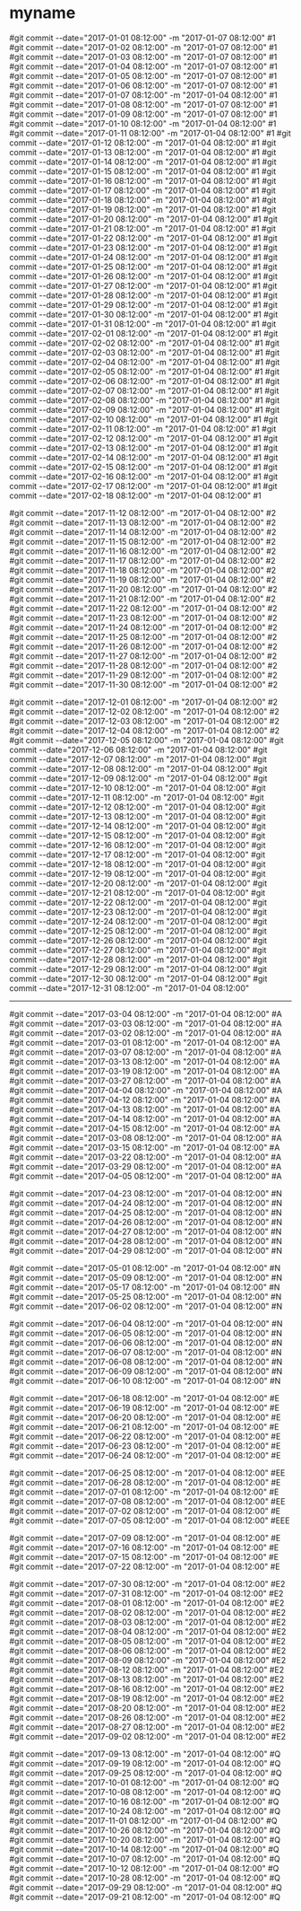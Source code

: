 # myname

#git commit --date="2017-01-01 08:12:00" -m "2017-01-07 08:12:00" #1
#git commit --date="2017-01-02 08:12:00" -m "2017-01-07 08:12:00" #1
#git commit --date="2017-01-03 08:12:00" -m "2017-01-07 08:12:00" #1
#git commit --date="2017-01-04 08:12:00" -m "2017-01-07 08:12:00" #1
#git commit --date="2017-01-05 08:12:00" -m "2017-01-07 08:12:00" #1
#git commit --date="2017-01-06 08:12:00" -m "2017-01-07 08:12:00" #1
#git commit --date="2017-01-07 08:12:00" -m "2017-01-04 08:12:00" #1
#git commit --date="2017-01-08 08:12:00" -m "2017-01-07 08:12:00" #1
#git commit --date="2017-01-09 08:12:00" -m "2017-01-07 08:12:00" #1
#git commit --date="2017-01-10 08:12:00" -m "2017-01-04 08:12:00" #1
#git commit --date="2017-01-11 08:12:00" -m "2017-01-04 08:12:00" #1
#git commit --date="2017-01-12 08:12:00" -m "2017-01-04 08:12:00" #1
#git commit --date="2017-01-13 08:12:00" -m "2017-01-04 08:12:00" #1
#git commit --date="2017-01-14 08:12:00" -m "2017-01-04 08:12:00" #1
#git commit --date="2017-01-15 08:12:00" -m "2017-01-04 08:12:00" #1
#git commit --date="2017-01-16 08:12:00" -m "2017-01-04 08:12:00" #1
#git commit --date="2017-01-17 08:12:00" -m "2017-01-04 08:12:00" #1
#git commit --date="2017-01-18 08:12:00" -m "2017-01-04 08:12:00" #1
#git commit --date="2017-01-19 08:12:00" -m "2017-01-04 08:12:00" #1
#git commit --date="2017-01-20 08:12:00" -m "2017-01-04 08:12:00" #1
#git commit --date="2017-01-21 08:12:00" -m "2017-01-04 08:12:00" #1
#git commit --date="2017-01-22 08:12:00" -m "2017-01-04 08:12:00" #1
#git commit --date="2017-01-23 08:12:00" -m "2017-01-04 08:12:00" #1
#git commit --date="2017-01-24 08:12:00" -m "2017-01-04 08:12:00" #1
#git commit --date="2017-01-25 08:12:00" -m "2017-01-04 08:12:00" #1
#git commit --date="2017-01-26 08:12:00" -m "2017-01-04 08:12:00" #1
#git commit --date="2017-01-27 08:12:00" -m "2017-01-04 08:12:00" #1
#git commit --date="2017-01-28 08:12:00" -m "2017-01-04 08:12:00" #1
#git commit --date="2017-01-29 08:12:00" -m "2017-01-04 08:12:00" #1
#git commit --date="2017-01-30 08:12:00" -m "2017-01-04 08:12:00" #1
#git commit --date="2017-01-31 08:12:00" -m "2017-01-04 08:12:00" #1
#git commit --date="2017-02-01 08:12:00" -m "2017-01-04 08:12:00" #1
#git commit --date="2017-02-02 08:12:00" -m "2017-01-04 08:12:00" #1
#git commit --date="2017-02-03 08:12:00" -m "2017-01-04 08:12:00" #1
#git commit --date="2017-02-04 08:12:00" -m "2017-01-04 08:12:00" #1
#git commit --date="2017-02-05 08:12:00" -m "2017-01-04 08:12:00" #1
#git commit --date="2017-02-06 08:12:00" -m "2017-01-04 08:12:00" #1
#git commit --date="2017-02-07 08:12:00" -m "2017-01-04 08:12:00" #1
#git commit --date="2017-02-08 08:12:00" -m "2017-01-04 08:12:00" #1
#git commit --date="2017-02-09 08:12:00" -m "2017-01-04 08:12:00" #1
#git commit --date="2017-02-10 08:12:00" -m "2017-01-04 08:12:00" #1
#git commit --date="2017-02-11 08:12:00" -m "2017-01-04 08:12:00" #1
#git commit --date="2017-02-12 08:12:00" -m "2017-01-04 08:12:00" #1
#git commit --date="2017-02-13 08:12:00" -m "2017-01-04 08:12:00" #1
#git commit --date="2017-02-14 08:12:00" -m "2017-01-04 08:12:00" #1
#git commit --date="2017-02-15 08:12:00" -m "2017-01-04 08:12:00" #1
#git commit --date="2017-02-16 08:12:00" -m "2017-01-04 08:12:00" #1
#git commit --date="2017-02-17 08:12:00" -m "2017-01-04 08:12:00" #1
#git commit --date="2017-02-18 08:12:00" -m "2017-01-04 08:12:00" #1

#git commit --date="2017-11-12 08:12:00" -m "2017-01-04 08:12:00" #2
#git commit --date="2017-11-13 08:12:00" -m "2017-01-04 08:12:00" #2
#git commit --date="2017-11-14 08:12:00" -m "2017-01-04 08:12:00" #2
#git commit --date="2017-11-15 08:12:00" -m "2017-01-04 08:12:00" #2
#git commit --date="2017-11-16 08:12:00" -m "2017-01-04 08:12:00" #2
#git commit --date="2017-11-17 08:12:00" -m "2017-01-04 08:12:00" #2
#git commit --date="2017-11-18 08:12:00" -m "2017-01-04 08:12:00" #2
#git commit --date="2017-11-19 08:12:00" -m "2017-01-04 08:12:00" #2
#git commit --date="2017-11-20 08:12:00" -m "2017-01-04 08:12:00" #2
#git commit --date="2017-11-21 08:12:00" -m "2017-01-04 08:12:00" #2
#git commit --date="2017-11-22 08:12:00" -m "2017-01-04 08:12:00" #2
#git commit --date="2017-11-23 08:12:00" -m "2017-01-04 08:12:00" #2
#git commit --date="2017-11-24 08:12:00" -m "2017-01-04 08:12:00" #2
#git commit --date="2017-11-25 08:12:00" -m "2017-01-04 08:12:00" #2
#git commit --date="2017-11-26 08:12:00" -m "2017-01-04 08:12:00" #2
#git commit --date="2017-11-27 08:12:00" -m "2017-01-04 08:12:00" #2
#git commit --date="2017-11-28 08:12:00" -m "2017-01-04 08:12:00" #2
#git commit --date="2017-11-29 08:12:00" -m "2017-01-04 08:12:00" #2
#git commit --date="2017-11-30 08:12:00" -m "2017-01-04 08:12:00" #2

#git commit --date="2017-12-01 08:12:00" -m "2017-01-04 08:12:00" #2
#git commit --date="2017-12-02 08:12:00" -m "2017-01-04 08:12:00" #2
#git commit --date="2017-12-03 08:12:00" -m "2017-01-04 08:12:00" #2
#git commit --date="2017-12-04 08:12:00" -m "2017-01-04 08:12:00" #2
#git commit --date="2017-12-05 08:12:00" -m "2017-01-04 08:12:00"
#git commit --date="2017-12-06 08:12:00" -m "2017-01-04 08:12:00"
#git commit --date="2017-12-07 08:12:00" -m "2017-01-04 08:12:00"
#git commit --date="2017-12-08 08:12:00" -m "2017-01-04 08:12:00"
#git commit --date="2017-12-09 08:12:00" -m "2017-01-04 08:12:00"
#git commit --date="2017-12-10 08:12:00" -m "2017-01-04 08:12:00"
#git commit --date="2017-12-11 08:12:00" -m "2017-01-04 08:12:00"
#git commit --date="2017-12-12 08:12:00" -m "2017-01-04 08:12:00"
#git commit --date="2017-12-13 08:12:00" -m "2017-01-04 08:12:00"
#git commit --date="2017-12-14 08:12:00" -m "2017-01-04 08:12:00"
#git commit --date="2017-12-15 08:12:00" -m "2017-01-04 08:12:00"
#git commit --date="2017-12-16 08:12:00" -m "2017-01-04 08:12:00"
#git commit --date="2017-12-17 08:12:00" -m "2017-01-04 08:12:00"
#git commit --date="2017-12-18 08:12:00" -m "2017-01-04 08:12:00"
#git commit --date="2017-12-19 08:12:00" -m "2017-01-04 08:12:00"
#git commit --date="2017-12-20 08:12:00" -m "2017-01-04 08:12:00"
#git commit --date="2017-12-21 08:12:00" -m "2017-01-04 08:12:00"
#git commit --date="2017-12-22 08:12:00" -m "2017-01-04 08:12:00"
#git commit --date="2017-12-23 08:12:00" -m "2017-01-04 08:12:00"
#git commit --date="2017-12-24 08:12:00" -m "2017-01-04 08:12:00"
#git commit --date="2017-12-25 08:12:00" -m "2017-01-04 08:12:00"
#git commit --date="2017-12-26 08:12:00" -m "2017-01-04 08:12:00"
#git commit --date="2017-12-27 08:12:00" -m "2017-01-04 08:12:00"
#git commit --date="2017-12-28 08:12:00" -m "2017-01-04 08:12:00"
#git commit --date="2017-12-29 08:12:00" -m "2017-01-04 08:12:00"
#git commit --date="2017-12-30 08:12:00" -m "2017-01-04 08:12:00"
#git commit --date="2017-12-31 08:12:00" -m "2017-01-04 08:12:00"



----------------------------------------------------------------

#git commit --date="2017-03-04 08:12:00" -m "2017-01-04 08:12:00" #A
#git commit --date="2017-03-03 08:12:00" -m "2017-01-04 08:12:00" #A
#git commit --date="2017-03-02 08:12:00" -m "2017-01-04 08:12:00" #A
#git commit --date="2017-03-01 08:12:00" -m "2017-01-04 08:12:00" #A
#git commit --date="2017-03-07 08:12:00" -m "2017-01-04 08:12:00" #A
#git commit --date="2017-03-13 08:12:00" -m "2017-01-04 08:12:00" #A
#git commit --date="2017-03-19 08:12:00" -m "2017-01-04 08:12:00" #A
#git commit --date="2017-03-27 08:12:00" -m "2017-01-04 08:12:00" #A
#git commit --date="2017-04-04 08:12:00" -m "2017-01-04 08:12:00" #A
#git commit --date="2017-04-12 08:12:00" -m "2017-01-04 08:12:00" #A
#git commit --date="2017-04-13 08:12:00" -m "2017-01-04 08:12:00" #A
#git commit --date="2017-04-14 08:12:00" -m "2017-01-04 08:12:00" #A
#git commit --date="2017-04-15 08:12:00" -m "2017-01-04 08:12:00" #A
#git commit --date="2017-03-08 08:12:00" -m "2017-01-04 08:12:00" #A
#git commit --date="2017-03-15 08:12:00" -m "2017-01-04 08:12:00" #A 
#git commit --date="2017-03-22 08:12:00" -m "2017-01-04 08:12:00" #A
#git commit --date="2017-03-29 08:12:00" -m "2017-01-04 08:12:00" #A
#git commit --date="2017-04-05 08:12:00" -m "2017-01-04 08:12:00" #A


#git commit --date="2017-04-23 08:12:00" -m "2017-01-04 08:12:00" #N
#git commit --date="2017-04-24 08:12:00" -m "2017-01-04 08:12:00" #N
#git commit --date="2017-04-25 08:12:00" -m "2017-01-04 08:12:00" #N
#git commit --date="2017-04-26 08:12:00" -m "2017-01-04 08:12:00" #N
#git commit --date="2017-04-27 08:12:00" -m "2017-01-04 08:12:00" #N
#git commit --date="2017-04-28 08:12:00" -m "2017-01-04 08:12:00" #N
#git commit --date="2017-04-29 08:12:00" -m "2017-01-04 08:12:00" #N

#git commit --date="2017-05-01 08:12:00" -m "2017-01-04 08:12:00" #N
#git commit --date="2017-05-09 08:12:00" -m "2017-01-04 08:12:00" #N
#git commit --date="2017-05-17 08:12:00" -m "2017-01-04 08:12:00" #N
#git commit --date="2017-05-25 08:12:00" -m "2017-01-04 08:12:00" #N
#git commit --date="2017-06-02 08:12:00" -m "2017-01-04 08:12:00" #N

#git commit --date="2017-06-04 08:12:00" -m "2017-01-04 08:12:00" #N
#git commit --date="2017-06-05 08:12:00" -m "2017-01-04 08:12:00" #N
#git commit --date="2017-06-06 08:12:00" -m "2017-01-04 08:12:00" #N
#git commit --date="2017-06-07 08:12:00" -m "2017-01-04 08:12:00" #N
#git commit --date="2017-06-08 08:12:00" -m "2017-01-04 08:12:00" #N
#git commit --date="2017-06-09 08:12:00" -m "2017-01-04 08:12:00" #N
#git commit --date="2017-06-10 08:12:00" -m "2017-01-04 08:12:00" #N


#git commit --date="2017-06-18 08:12:00" -m "2017-01-04 08:12:00" #E
#git commit --date="2017-06-19 08:12:00" -m "2017-01-04 08:12:00" #E
#git commit --date="2017-06-20 08:12:00" -m "2017-01-04 08:12:00" #E
#git commit --date="2017-06-21 08:12:00" -m "2017-01-04 08:12:00" #E
#git commit --date="2017-06-22 08:12:00" -m "2017-01-04 08:12:00" #E
#git commit --date="2017-06-23 08:12:00" -m "2017-01-04 08:12:00" #E
#git commit --date="2017-06-24 08:12:00" -m "2017-01-04 08:12:00" #E

#git commit --date="2017-06-25 08:12:00" -m "2017-01-04 08:12:00" #EE
#git commit --date="2017-06-28 08:12:00" -m "2017-01-04 08:12:00" #E
#git commit --date="2017-07-01 08:12:00" -m "2017-01-04 08:12:00" #E
#git commit --date="2017-07-08 08:12:00" -m "2017-01-04 08:12:00" #EE
#git commit --date="2017-07-02 08:12:00" -m "2017-01-04 08:12:00" #E
#git commit --date="2017-07-05 08:12:00" -m "2017-01-04 08:12:00" #EEE

#git commit --date="2017-07-09 08:12:00" -m "2017-01-04 08:12:00" #E
#git commit --date="2017-07-16 08:12:00" -m "2017-01-04 08:12:00" #E
#git commit --date="2017-07-15 08:12:00" -m "2017-01-04 08:12:00" #E
#git commit --date="2017-07-22 08:12:00" -m "2017-01-04 08:12:00" #E


#git commit --date="2017-07-30 08:12:00" -m "2017-01-04 08:12:00" #E2
#git commit --date="2017-07-31 08:12:00" -m "2017-01-04 08:12:00" #E2
#git commit --date="2017-08-01 08:12:00" -m "2017-01-04 08:12:00" #E2
#git commit --date="2017-08-02 08:12:00" -m "2017-01-04 08:12:00" #E2
#git commit --date="2017-08-03 08:12:00" -m "2017-01-04 08:12:00" #E2
#git commit --date="2017-08-04 08:12:00" -m "2017-01-04 08:12:00" #E2
#git commit --date="2017-08-05 08:12:00" -m "2017-01-04 08:12:00" #E2
#git commit --date="2017-08-06 08:12:00" -m "2017-01-04 08:12:00" #E2
#git commit --date="2017-08-09 08:12:00" -m "2017-01-04 08:12:00" #E2
#git commit --date="2017-08-12 08:12:00" -m "2017-01-04 08:12:00" #E2
#git commit --date="2017-08-13 08:12:00" -m "2017-01-04 08:12:00" #E2
#git commit --date="2017-08-16 08:12:00" -m "2017-01-04 08:12:00" #E2
#git commit --date="2017-08-19 08:12:00" -m "2017-01-04 08:12:00" #E2
#git commit --date="2017-08-20 08:12:00" -m "2017-01-04 08:12:00" #E2
#git commit --date="2017-08-26 08:12:00" -m "2017-01-04 08:12:00" #E2
#git commit --date="2017-08-27 08:12:00" -m "2017-01-04 08:12:00" #E2
#git commit --date="2017-09-02 08:12:00" -m "2017-01-04 08:12:00" #E2


#git commit --date="2017-09-13 08:12:00" -m "2017-01-04 08:12:00" #Q
#git commit --date="2017-09-19 08:12:00" -m "2017-01-04 08:12:00" #Q
#git commit --date="2017-09-25 08:12:00" -m "2017-01-04 08:12:00" #Q
#git commit --date="2017-10-01 08:12:00" -m "2017-01-04 08:12:00" #Q
#git commit --date="2017-10-08 08:12:00" -m "2017-01-04 08:12:00" #Q
#git commit --date="2017-10-16 08:12:00" -m "2017-01-04 08:12:00" #Q
#git commit --date="2017-10-24 08:12:00" -m "2017-01-04 08:12:00" #Q
#git commit --date="2017-11-01 08:12:00" -m "2017-01-04 08:12:00" #Q
#git commit --date="2017-10-26 08:12:00" -m "2017-01-04 08:12:00" #Q
#git commit --date="2017-10-20 08:12:00" -m "2017-01-04 08:12:00" #Q
#git commit --date="2017-10-14 08:12:00" -m "2017-01-04 08:12:00" #Q
#git commit --date="2017-10-07 08:12:00" -m "2017-01-04 08:12:00" #Q
#git commit --date="2017-10-12 08:12:00" -m "2017-01-04 08:12:00" #Q
#git commit --date="2017-10-28 08:12:00" -m "2017-01-04 08:12:00" #Q
#git commit --date="2017-09-29 08:12:00" -m "2017-01-04 08:12:00" #Q
#git commit --date="2017-09-21 08:12:00" -m "2017-01-04 08:12:00" #Q
